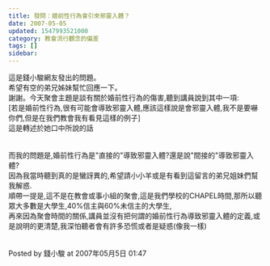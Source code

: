 ```yaml
---
title: 發問：婚前性行為會引來邪靈入體？
date: 2007-05-05
updated: 1547993521000
category: 教會流行觀念的偏差
tags: []
sidebar: 
---
```


<p>這是錢小駿網友發出的問題。<br/>希望有空的弟兄姊妹幫忙回應一下。<br/>謝謝。<!--more-->今天聚會主題是談有關於婚前性行為的傷害,聽到講員說到其中一項:<br/>[若是婚前性行為,很有可能會導致邪靈入體,應該這樣說是會邪靈入體,我不是要嚇你們,但是在我們教會我有看見這樣的例子] <br/>這是轉述於她口中所說的話<br/><br/><br/>而我的問題是,婚前性行為是"直接的"導致邪靈入體?還是說"間接的"導致邪靈入體?<br/>因為我當時聽到真的是蠻訝異的,希望請小小羊或是有看到這留言的弟兄姐妹們幫我解惑.<br/>順帶一提是,這不是在教會或事小組的聚會,這是我們學校的CHAPEL時間,那所以聽眾大多數是大學生,40%信主與60%未信主的大學生,<br/>再來因為聚會時間的關係,講員並沒有把何謂的婚前性行為導致邪靈入體的定義,或是說明的更清楚,我深怕聽者會有許多恐慌或者是疑惑(像我一樣)<br/><br/><br/>Posted by 錢小駿 at 2007年05月5日 01:47 <br/></p>
